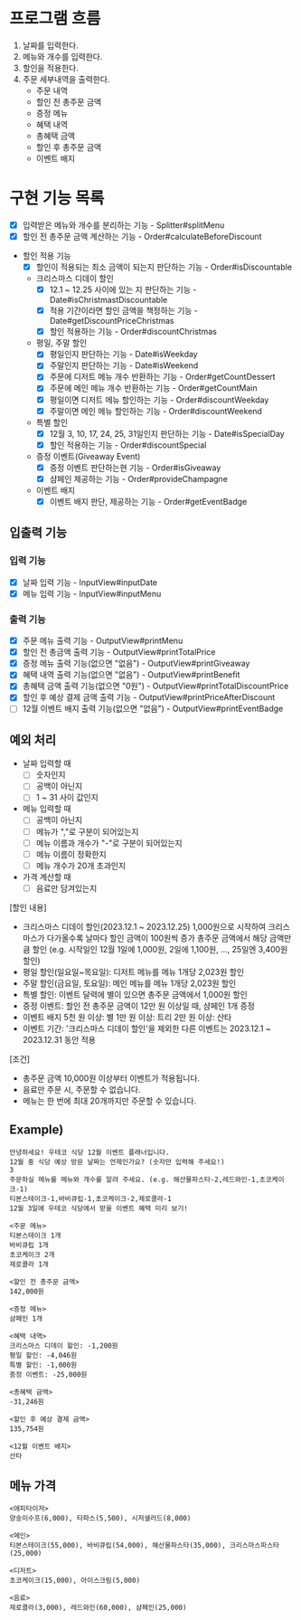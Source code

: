 # 프로그램 흐름

1. 날짜를 입력한다.
2. 메뉴와 개수를 입력한다.
3. 할인을 적용한다.
4. 주문 세부내역을 출력한다.
    - 주문 내역
    - 할인 전 총주문 금액
    - 증정 메뉴
    - 혜택 내역
    - 총혜택 금액
    - 할인 후 총주문 금액
    - 이벤트 배지

# 구현 기능 목록

- [x] 입력받은 메뉴와 개수를 분리하는 기능 - Splitter#splitMenu
- [x] 할인 전 총주문 금액 계산하는 기능 - Order#calculateBeforeDiscount
- 할인 적용 기능
    - [x] 할인이 적용되는 최소 금액이 되는지 판단하는 기능 - Order#isDiscountable
    - 크리스마스 디데이 할인
        - [x] 12.1 ~ 12.25 사이에 있는 지 판단하는 기능 - Date#isChristmastDiscountable
        - [x] 적용 기간이라면 할인 금액을 책정하는 기능 - Date#getDiscountPriceChristmas
        - [x] 할인 적용하는 기능 - Order#discountChristmas
    - 평일, 주말 할인
        - [x] 평일인지 판단하는 기능 - Date#isWeekday
        - [x] 주말인지 판단하는 기능 - Date#isWeekend
        - [x] 주문에 디저트 메뉴 개수 반환하는 기능 - Order#getCountDessert
        - [x] 주문에 메인 메뉴 개수 반환하는 기능 - Order#getCountMain
        - [x] 평일이면 디저트 메뉴 할인하는 기능 - Order#discountWeekday
        - [x] 주말이면 메인 메뉴 할인하는 기능 - Order#discountWeekend
    - 특별 할인
        - [x] 12월 3, 10, 17, 24, 25, 31일인지 판단하는 기능 - Date#isSpecialDay
        - [x] 할인 적용하는 기능 - Order#discountSpecial
    - 증정 이벤트(Giveaway Event)
        - [x] 증정 이벤트 판단하는현 기능 - Order#isGiveaway
        - [x] 샴페인 제공하는 기능 - Order#provideChampagne
    - 이벤트 배지
        - [x] 이벤트 배지 판단, 제공하는 기능 - Order#getEventBadge

## 입출력 기능

### 입력 기능

- [x] 날짜 입력 기능 - InputView#inputDate
- [x] 메뉴 입력 기능 - InputView#inputMenu

### 출력 기능

- [x] 주문 메뉴 출력 기능 - OutputView#printMenu
- [x] 할인 전 총금액 출력 기능 - OutputView#printTotalPrice
- [x] 증정 메뉴 출력 기능(없으면 "없음") - OutputView#printGiveaway
- [x] 혜택 내역 출력 기능(없으면 "없음") - OutputView#printBenefit
- [x] 총혜택 금액 출력 기능(없으면 "0원") - OutputView#printTotalDiscountPrice
- [x] 할인 후 예상 결제 금액 출력 기능 - OutputView#printPriceAfterDiscount
- [ ] 12월 이벤트 배지 출력 기능(없으면 "없음") - OutputView#printEventBadge

## 예외 처리

- 날짜 입력할 때
    - [ ] 숫자인지
    - [ ] 공백이 아닌지
    - [ ] 1 ~ 31 사이 값인지

- 메뉴 입력할 때
    - [ ] 공백이 아닌지
    - [ ] 메뉴가 ","로 구분이 되어있는지
    - [ ] 메뉴 이름과 개수가 "-"로 구분이 되어있는지
    - [ ] 메뉴 이름이 정확한지
    - [ ] 메뉴 개수가 20개 초과인지

- 가격 계산할 때
    - [ ] 음료만 담겨있는지

[할인 내용]

- 크리스마스 디데이 할인(2023.12.1 ~ 2023.12.25)
  1,000원으로 시작하여 크리스마스가 다가올수록 날마다 할인 금액이 100원씩 증가
  총주문 금액에서 해당 금액만큼 할인
  (e.g. 시작일인 12월 1일에 1,000원, 2일에 1,100원, ..., 25일엔 3,400원 할인)
- 평일 할인(일요일~목요일): 디저트 메뉴를 메뉴 1개당 2,023원 할인
- 주말 할인(금요일, 토요일): 메인 메뉴를 메뉴 1개당 2,023원 할인
- 특별 할인: 이벤트 달력에 별이 있으면 총주문 금액에서 1,000원 할인
- 증정 이벤트: 할인 전 총주문 금액이 12만 원 이상일 때, 샴페인 1개 증정
- 이벤트 배지
  5천 원 이상: 별
  1만 원 이상: 트리
  2만 원 이상: 산타
- 이벤트 기간: '크리스마스 디데이 할인'을 제외한 다른 이벤트는 2023.12.1 ~ 2023.12.31 동안 적용

[조건]

- 총주문 금액 10,000원 이상부터 이벤트가 적용됩니다.
- 음료만 주문 시, 주문할 수 없습니다.
- 메뉴는 한 번에 최대 20개까지만 주문할 수 있습니다.

## Example)

    안녕하세요! 우테코 식당 12월 이벤트 플래너입니다.
    12월 중 식당 예상 방문 날짜는 언제인가요? (숫자만 입력해 주세요!)
    3
    주문하실 메뉴를 메뉴와 개수를 알려 주세요. (e.g. 해산물파스타-2,레드와인-1,초코케이크-1)
    티본스테이크-1,바비큐립-1,초코케이크-2,제로콜라-1
    12월 3일에 우테코 식당에서 받을 이벤트 혜택 미리 보기!
    
    <주문 메뉴>
    티본스테이크 1개
    바비큐립 1개
    초코케이크 2개
    제로콜라 1개
    
    <할인 전 총주문 금액>
    142,000원
    
    <증정 메뉴>
    샴페인 1개
    
    <혜택 내역>
    크리스마스 디데이 할인: -1,200원
    평일 할인: -4,046원
    특별 할인: -1,000원
    증정 이벤트: -25,000원
    
    <총혜택 금액>
    -31,246원
    
    <할인 후 예상 결제 금액>
    135,754원
    
    <12월 이벤트 배지>
    산타

## 메뉴 가격

    <애피타이저>
    양송이수프(6,000), 타파스(5,500), 시저샐러드(8,000)
    
    <메인>
    티본스테이크(55,000), 바비큐립(54,000), 해산물파스타(35,000), 크리스마스파스타(25,000)
    
    <디저트>
    초코케이크(15,000), 아이스크림(5,000)
    
    <음료>
    제로콜라(3,000), 레드와인(60,000), 샴페인(25,000)

